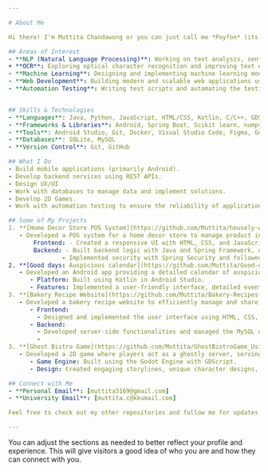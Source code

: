 ```yaml
---

# About Me

Hi there! I'm Muttita Chandawong or you can just call me *Poyfon* (its mean drizzle btw), a passionate developer and language enthusiast. I'm a 3rd year student at the College of Computing, Khon Kaen University. I love creating impactful applications. In addition to coding, I love learning languages and am currently studying Chinese and Korean to expand my communication skills and explore different cultures.

## Areas of Interest
- **NLP (Natural Language Processing)**: Working on text analysis, sentiment analysis, and language models.
+ **OCR**: Exploring optical character recognition and improving text extraction accuracy.
- **Machine Learning**: Designing and implementing machine learning models to solve various problems.
- **Web Development**: Building modern and scalable web applications using the latest technologies.
- **Automation Testing**: Writing test scripts and automating the testing process for reliable software deployment.


## Skills & Technologies
- **Languages**: Java, Python, JavaScript, HTML/CSS, Kotlin, C/C++, GDScript
- **Frameworks & Libraries**: Android, Spring Boot, Scikit learn, numpy
- **Tools**: Android Studio, Git, Docker, Visual Studio Code, Figma, Godot Engine, Eclipse
- **Databases**: SQLite, MySQL
- **Version Control**: Git, GitHub

## What I Do
- Build mobile applications (primarily Android).
- Develop backend services using REST APIs.
- Design UX/UI
- Work with databases to manage data and implement solutions.
- Develop 2D Games.
- Work with automation testing to ensure the reliability of applications.

## Some of My Projects
1. **[Home Decor Store POS System](https://github.com/Muttita/housely-website)**
   - Developed a POS system for a home decor store to manage product inventory and process sales using Java, HTML, CSS, JavaScript, Spring Framework, and MySQL.
       Frontend: - Created a responsive UI with HTML, CSS, and JavaScript for managing inventory and sales.
       Backend: - Built backend logic with Java and Spring Framework, developed RESTful APIs, and handled CRUD operations with Spring Data JPA.
               - Implemented security with Spring Security and followed SOLID principles for maintainable code.
2. **[Good days: Auspicious calendar](https://github.com/Muttita/Good-days-Auspicious-calendar_Using-Kotlin)**
   - Developed an Android app providing a detailed calendar of auspicious days for 2024, with features such as searching for specific events like weddings or housewarmings.
      - Platform: Built using Kotlin in Android Studio.
      - Features: Implemented a user-friendly interface, detailed event descriptions, and a robust search functionality.
3. **[ฺBakery Recipe Website](https://github.com/Muttita/Bakery-Recipes-System-using-PHP)**
   - Developed a bakery recipe website to efficiently manage and share recipes. The website features functionality for viewing, adding, editing, and deleting recipes, adding recipes to a baking list, commenting on recipes, managing user profiles, and searching for recipes.
      - Frontend:
        - Designed and implemented the user interface using HTML, CSS, and JavaScript.
      - Backend: 
        - Developed server-side functionalities and managed the MySQL database using PHP.
        - 
3. **[ฺGhost Bistro Game](https://github.com/Muttita/GhostBistroGame_Using_Godot)**
   - Developed a 2D game where players act as a ghostly server, serving food to ghost customers to help them reach heaven. The project involved designing the game's story, characters, and environment.
      - Game Engine: Built using the Godot Engine with GDScript.
      - Design: Created engaging storylines, unique character designs, and immersive game environments.

## Connect with Me
- **Personal Email**: [muttita3169@gmail.com]
- **University Email**: [muttita.c@kkumail.com]

Feel free to check out my other repositories and follow me for updates on my latest projects!

---
```


You can adjust the sections as needed to better reflect your profile and experience. This will give visitors a good idea of who you are and how they can connect with you.
